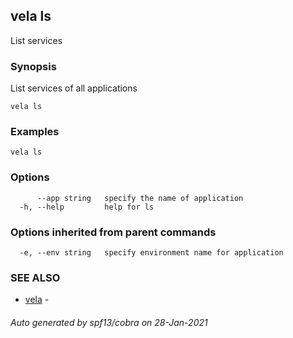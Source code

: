## vela ls

List services

### Synopsis

List services of all applications

```
vela ls
```

### Examples

```
vela ls
```

### Options

```
      --app string   specify the name of application
  -h, --help         help for ls
```

### Options inherited from parent commands

```
  -e, --env string   specify environment name for application
```

### SEE ALSO

* [vela](vela.md)	 - 

###### Auto generated by spf13/cobra on 28-Jan-2021
